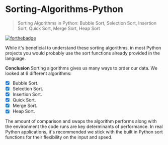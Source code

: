 # Sorting-Algorithms-Python
> Sorting Algorithms in Python: Bubble Sort, Selection Sort, Insertion Sort, Quick Sort, Merge Sort, Heap Sort

[![forthebadge](https://forthebadge.com/images/badges/made-with-python.svg)](https://forthebadge.com)

While it's beneficial to understand these sorting algorithms, in most Python projects you would probably use the sort functions already provided in the language.

**Conclusion**
Sorting algorithms gives us many ways to order our data. We looked at 6 different algorithms:
- [x] Bubble Sort.
- [x] Selection Sort.
- [x] Insertion Sort.
- [x] Quick Sort.
- [x] Merge Sort.
- [x] Heap Sort. 

The amount of comparison and swaps the algorithm performs along with the environment the code runs are key determinants of performance. In real Python applications, it's recommended we stick with the built in Python sort functions for their flexibility on the input and speed.
